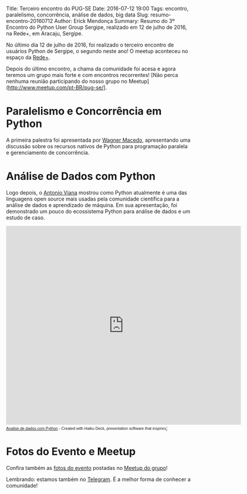 Title: Terceiro encontro do PUG-SE
Date: 2016-07-12 19:00
Tags: encontro, paralelismo, concorrência, análise de dados, big data
Slug: resumo-encontro-20160712
Author: Erick Mendonça
Summary: Resumo do 3º Encontro do Python User Group Sergipe, realizado em 12 de julho de 2016, na Rede+, em Aracaju, Sergipe. 



No último dia 12 de julho de 2016, foi realizado o terceiro encontro de usuários Python de Sergipe, o segundo neste ano! O meetup aconteceu no espaço da [Rede+](http://gruporedemais.com/).

Depois do último encontro, a chama da comunidade foi acesa e agora teremos um grupo mais forte e com encontros recorrentes! [Não perca nenhuma reunião participando do nosso grupo no Meetup](http://www.meetup.com/pt-BR/pug-se/].

# Paralelismo e Concorrência em Python

A primeira palestra foi apresentada por [Wagner Macedo](https://github.com/wagnerluis1982), apresentando uma discussão sobre os recursos nativos de Python para programação paralela e gerenciamento de concorrência.

<script async class="speakerdeck-embed" data-id="67e1556936834efbb9abc64ba94cbb33" data-ratio="1.37265415549598" src="//speakerdeck.com/assets/embed.js"></script>


# Análise de Dados com Python

Logo depois, o [Antonio Viana](https://github.com/KhaoticMind) mostrou como Python atualmente é uma das linguagens open source mais usadas pela comunidade científica para a análise de dados e aprendizado de máquina. Em sua apresentação, foi demonstrado um pouco do ecossistema Python para análise de dados e um estudo de caso. 

<iframe src="https://www.haikudeck.com/e/014b8d108e/?isUrlHashEnabled=false&isPreviewEnabled=false&isHeaderVisible=false" width="640" height="541" frameborder="0" marginheight="0" marginwidth="0"></iframe><br/><span style="font-family: arial, sans-serif; font-size: 8pt;"><a title="Analise de dados com Python" href="https://www.haikudeck.com/p/014b8d108e">Analise de dados com Python</a> - Created with Haiku Deck, presentation software that inspires</span>;


# Fotos do Evento e Meetup

Confira também as [fotos do evento](http://www.meetup.com/pt-BR/pug-se/photos/231827731/) postadas no [Meetup do grupo](http://www.meetup.com/pt-BR/pug-se/)! 

Lembrando: estamos também no [Telegram](https://telegram.me/joinchat/Acry5z79kyPZDqK4Bgu9FQ). É a melhor forma de conhecer a comunidade!

